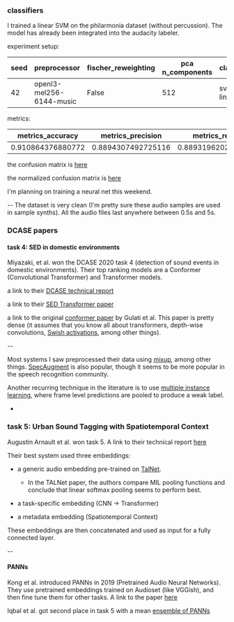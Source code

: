 ### classifiers
I trained a linear SVM on the philarmonia dataset (without percussion). The model has already been integrated into the audacity labeler. 

experiment setup:


| seed | preprocessor    | fischer_reweighting | pca n_components | classifier |
|------|-----------------|---------------------|------------------|-----------|
| 42   | openl3-mel256-6144-music | False   | 512          | svm-linear |


metrics:

| metrics_accuracy| metrics_precision  | metrics_recall     | metrics_f1        | 
|------------------------|--------------------|--------------------|-------------------| 
| 0.910864376880772      | 0.8894307492725116 | 0.8893196202437047 | 0.888798657613511 | 


the confusion matrix is [here](https://hugofloresgarcia.github.io/summer_milestones/runs/openl3_svm-linear_no-percussion/results/confusion_matrix.html)

the normalized confusion matrix is [here](https://hugofloresgarcia.github.io/summer_milestones/runs/openl3_svm-linear_no-percussion/results/confusion_matrix_normalized.html)

I'm planning on training a neural net this weekend. 

--
The dataset is very clean (I'm pretty sure these audio samples are used in sample synths). All the audio files last anywhere between 0.5s and 5s. 



### DCASE papers
#### task 4: SED in domestic environments

Miyazaki, et al. won the DCASE 2020 task 4 (detection of sound events in domestic environments). Their top ranking models are a Conformer (Convolutional Transformer) and Transformer models. 

a link to their [DCASE technical report](http://dcase.community/documents/challenge2020/technical_reports/DCASE2020_Miyazaki_108.pdf)

a link to their [SED Transformer paper](https://doi.org/10.1109/ICASSP40776.2020.9053609)

a link to the original [conformer paper](https://arxiv.org/pdf/2005.08100.pdf) by Gulati et al. This paper is pretty dense (it assumes that you know all about transformers, depth-wise convolutions, [Swish activations](https://arxiv.org/pdf/1710.05941.pdf), among other things). 

--

Most systems I saw preprocessed their data using [mixup](http://arxiv.org/abs/1710.09412), among other things. [SpecAugment](https://arxiv.org/pdf/1904.08779.pdf) is also popular, though it seems to be more popular in the speech recognition community. 

Another recurring technique in the literature is to use [multiple instance learning](https://doi.org/10.1016/j.artint.2013.06.003), where frame level predictions are pooled to produce a weak label.

-

### task 5: Urban Sound Tagging with Spatiotemporal Context

Augustin Arnault et al. won task 5. A link to their technical report [here](http://dcase.community/documents/challenge2020/technical_reports/DCASE2020_Arnault_70_t5.pdf)

Their best system used three embeddings:

- a generic audio embedding pre-trained on [TalNet](https://arxiv.org/pdf/1810.09050.pdf). 
	- In the TALNet paper, the authors compare MIL pooling functions and conclude that linear softmax pooling seems to perform best. 

- a task-specific embedding (CNN -> Transformer)
- a metadata embedding (Spatiotemporal Context)

These embeddings are then concatenated and used as input for a fully connected layer. 

--
#### PANNs
Kong et al. introduced PANNs in 2019 (Pretrained Audio Neural Networks). They use pretrained embeddings trained on Audioset (like VGGish), and then fine tune them for other tasks. A link to the paper [here](https://arxiv.org/pdf/1912.10211.pdf)

Iqbal et al. got second place in task 5 with a mean [ensemble of PANNs](http://dcase.community/documents/challenge2020/technical_reports/DCASE2020_Iqbal_38_t5.pdf)